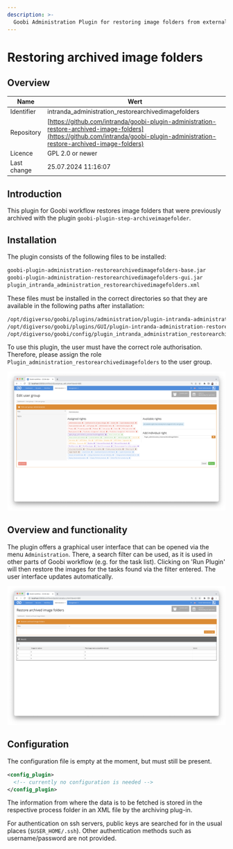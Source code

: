 ```yaml
---
description: >-
  Goobi Administration Plugin for restoring image folders from external storage
---
```


# Restoring archived image folders

## Overview

Name                     | Wert
-------------------------|-----------
Identifier               | intranda_administration_restorearchivedimagefolders
Repository               | [https://github.com/intranda/goobi-plugin-administration-restore-archived-image-folders](https://github.com/intranda/goobi-plugin-administration-restore-archived-image-folders)
Licence              | GPL 2.0 or newer 
Last change    | 25.07.2024 11:16:07


## Introduction
This plugin for Goobi workflow restores image folders that were previously archived with the plugin `goobi-plugin-step-archiveimagefolder`.


## Installation
The plugin consists of the following files to be installed:

```bash
goobi-plugin-administration-restorearchivedimagefolders-base.jar
goobi-plugin-administration-restorearchivedimagefolders-gui.jar
plugin_intranda_administration_restorearchivedimagefolders.xml
```

These files must be installed in the correct directories so that they are available in the following paths after installation:

```bash
/opt/digiverso/goobi/plugins/administration/plugin-intranda-administration-restorearchivedimagefolders-base.jar
/opt/digiverso/goobi/plugins/GUI/plugin-intranda-administration-restorearchivedimagefolders-gui.jar
/opt/digiverso/goobi/config/plugin_intranda_administration_restorearchivedimagefolders.xml
```

To use this plugin, the user must have the correct role authorisation. Therefore, please assign the role `Plugin_administration_restorearchivedimagefolders` to the user group.

![Correctly assigned role for the users](images/goobi-plugin-administration-restore-archived-image-folders_screen1_en.png)


## Overview and functionality
The plugin offers a graphical user interface that can be opened via the menu `Administration`. There, a search filter can be used, as it is used in other parts of Goobi workflow (e.g. for the task list). Clicking on 'Run Plugin' will then restore the images for the tasks found via the filter entered. The user interface updates automatically.

![User interface of the plugin](images/goobi-plugin-administration-restore-archived-image-folders_screen2_en.png)


## Configuration
The configuration file is empty at the moment, but must still be present.

```xml
<config_plugin>
  <!-- currently no configuration is needed -->
</config_plugin>
```

The information from where the data is to be fetched is stored in the respective process folder in an XML file by the archiving plug-in.

For authentication on ssh servers, public keys are searched for in the usual places (`$USER_HOME/.ssh`). Other authentication methods such as username/password are not provided.